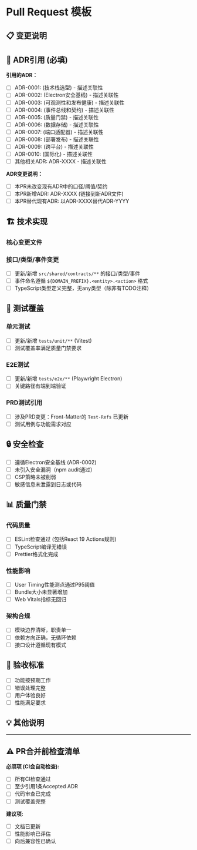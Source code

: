 # Pull Request 模板

## 📋 变更说明
<!-- 简要说明本次PR的目的和变更内容 -->

## 📖 ADR引用 (必填)
<!-- 🚨 每个PR必须引用至少1条Accepted状态的ADR -->
<!-- 格式：ADR-XXXX: 简要说明关联性 -->

**引用的ADR：**
- [ ] ADR-0001: (技术栈选型) - 描述关联性
- [ ] ADR-0002: (Electron安全基线) - 描述关联性  
- [ ] ADR-0003: (可观测性和发布健康) - 描述关联性
- [ ] ADR-0004: (事件总线和契约) - 描述关联性
- [ ] ADR-0005: (质量门禁) - 描述关联性
- [ ] ADR-0006: (数据存储) - 描述关联性
- [ ] ADR-0007: (端口适配器) - 描述关联性
- [ ] ADR-0008: (部署发布) - 描述关联性
- [ ] ADR-0009: (跨平台) - 描述关联性
- [ ] ADR-0010: (国际化) - 描述关联性
- [ ] 其他相关ADR: ADR-XXXX - 描述关联性

**ADR变更说明：**
- [ ] 本PR未改变现有ADR中的口径/阈值/契约
- [ ] 本PR新增ADR: ADR-XXXX (链接到新ADR文件)
- [ ] 本PR替代现有ADR: 以ADR-XXXX替代ADR-YYYY

## 🏗️ 技术实现

### 核心变更文件
<!-- 列出主要修改的文件和变更原因 -->

### 接口/类型/事件变更
- [ ] 更新/新增 `src/shared/contracts/**` 的接口/类型/事件
- [ ] 事件命名遵循 `${DOMAIN_PREFIX}.<entity>.<action>` 格式
- [ ] TypeScript类型定义完整，无any类型（除非有TODO注释）

## 🧪 测试覆盖

### 单元测试
- [ ] 更新/新增 `tests/unit/**` (Vitest)
- [ ] 测试覆盖率满足质量门禁要求

### E2E测试
- [ ] 更新/新增 `tests/e2e/**` (Playwright Electron)
- [ ] 关键路径有端到端验证

### PRD测试引用
- [ ] 涉及PRD变更：Front-Matter的 `Test-Refs` 已更新
- [ ] 测试用例与功能需求对应

## 🔒 安全检查

- [ ] 遵循Electron安全基线 (ADR-0002)
- [ ] 未引入安全漏洞（npm audit通过）
- [ ] CSP策略未被削弱
- [ ] 敏感信息未泄露到日志或代码

## 📊 质量门禁

### 代码质量
- [ ] ESLint检查通过 (包括React 19 Actions规则)
- [ ] TypeScript编译无错误
- [ ] Prettier格式化完成

### 性能影响
- [ ] User Timing性能测点通过P95阈值
- [ ] Bundle大小未显著增加
- [ ] Web Vitals指标无回归

### 架构合规
- [ ] 模块边界清晰，职责单一
- [ ] 依赖方向正确，无循环依赖
- [ ] 接口设计遵循现有模式

## 🎯 验收标准
<!-- 从对应的ADR/Chapter/Overlay复制验收标准 -->

- [ ] 功能按预期工作
- [ ] 错误处理完整
- [ ] 用户体验良好
- [ ] 性能满足要求

## 💡 其他说明
<!-- 任何需要额外说明的技术细节、设计决策或注意事项 -->

---

## ⚠️ PR合并前检查清单

**必须项 (CI会自动检查):**
- [ ] 所有CI检查通过
- [ ] 至少引用1条Accepted ADR
- [ ] 代码审查已完成
- [ ] 测试覆盖完整

**建议项:**
- [ ] 文档已更新
- [ ] 性能影响已评估
- [ ] 向后兼容性已确认
